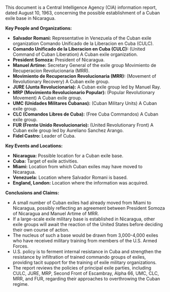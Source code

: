 This document is a Central Intelligence Agency (CIA) information report, dated August 10, 1963, concerning the possible establishment of a Cuban exile base in Nicaragua.

**Key People and Organizations:**

*   **Salvador Romani:** Representative in Venezuela of the Cuban exile organization Comando Unificado de la Liberacion en Cuba (CULC).
*   **Comando Unificado de la Liberacion en Cuba (CULC):** (United Command of Cuban Liberation) A Cuban exile organization.
*   **President Somoza:** President of Nicaragua.
*   **Manuel Artime:** Secretary General of the exile group Movimiento de Recuperacion Revolucionaria (MRR).
*   **Movimiento de Recuperacion Revolucionaria (MRR):** (Movement of Revolutionary Recovery) A Cuban exile group.
*   **JURE (Junta Revolucionaria):** A Cuban exile group led by Manuel Ray.
*   **MRP (Movimiento Revolucionario Popular):** (Popular Revolutionary Movement) A Cuban exile group.
*   **UMC (Unidades Militares Cubanas):** (Cuban Military Units) A Cuban exile group.
*   **CLC (Comandos Libres de Cuba):** (Free Cuba Commandos) A Cuban exile group.
*   **FUR (Frente Unido Revolucionario):** (United Revolutionary Front) A Cuban exile group led by Aureliano Sanchez Arango.
*   **Fidel Castro:** Leader of Cuba.

**Key Events and Locations:**

*   **Nicaragua:** Possible location for a Cuban exile base.
*   **Cuba:** Target of exile activities.
*   **Miami:** Location from which Cuban exiles may have moved to Nicaragua.
*   **Venezuela:** Location where Salvador Romani is based.
*   **England, London:** Location where the information was acquired.

**Conclusions and Claims:**

*   A small number of Cuban exiles had already moved from Miami to Nicaragua, possibly reflecting an agreement between President Somoza of Nicaragua and Manuel Artime of MRR.
*   If a large-scale exile military base is established in Nicaragua, other exile groups will await the reaction of the United States before deciding their own course of action.
*   The nucleus of such a base would be drawn from 3,000-4,000 exiles who have received military training from members of the U.S. Armed Forces.
*   U.S. policy is to ferment internal resistance in Cuba and strengthen the resistance by infiltration of trained commando groups of exiles, providing tacit support for the training of exile military organizations.
*   The report reviews the policies of principal exile parties, including CULC, JURE, MRP, Second Front of Escambray, Alpha 66, UMC, CLC, MRR, and FUR, regarding their approaches to overthrowing the Cuban regime.
